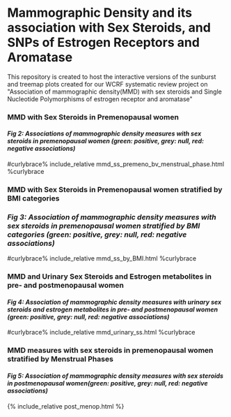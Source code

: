 # Mammographic Density and its association with Sex Steroids, and SNPs of Estrogen Receptors and Aromatase

This repository is created to host the interactive versions of the sunburst and treemap plots created for our WCRF systematic review project on "Association of mammographic density(MMD) with sex steroids and Single Nucleotide Polymorphisms of estrogen receptor and aromatase"  

### MMD with Sex Steroids in Premenopausal women
#### *Fig 2: Associations of mammographic density measures with sex steroids in premenopausal women (green: positive, grey: null, red: negative associations)*

#curlybrace% include_relative mmd_ss_premeno_bv_menstrual_phase.html %curlybrace

### MMD with Sex Steroids in Premenopausal women stratified by BMI categories
### *Fig 3: Association of mammographic density measures with sex steroids in premenopausal women stratified by BMI categories (green: positive, grey: null, red: negative associations)*
#curlybrace% include_relative mmd_ss_by_BMI.html %curlybrace

### MMD and Urinary Sex Steroids and Estrogen metabolites in pre- and postmenopausal women
#### *Fig 4: Association of mammographic density measures with urinary sex steroids and estrogen metabolites in pre- and postmenopausal women (green: positive, grey: null, red: negative associations)*
#curlybrace% include_relative mmd_urinary_ss.html %curlybrace

### MMD measures with sex steroids in premenopausal women stratified by Menstrual Phases
#### *Fig 5: Association of mammographic density measures with sex steroids in postmenopausal women(green: positive, grey: null, red: negative associations)*
{% include_relative post_menop.html %}
